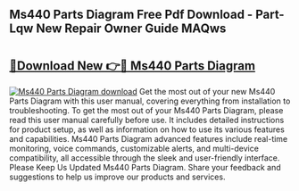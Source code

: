 ## Ms440 Parts Diagram Free Pdf Download - Part-Lqw New Repair Owner Guide MAQws

# <h2><a href="http://dft03n.blite.top/?on=Ms440+Parts+Diagram">🔗Download New 👉🔴 Ms440 Parts Diagram</a></h2>

[![Ms440 Parts Diagram download](https://i.imgur.com/lujVjoI.png)](http://dft03n.blite.top/?on=Ms440+Parts+Diagram)
Get the most out of your new Ms440 Parts Diagram with this user manual, covering everything from installation to troubleshooting. To get the most out of your Ms440 Parts Diagram, please read this user manual carefully before use. It includes detailed instructions for product setup, as well as information on how to use its various features and capabilities. Ms440 Parts Diagram advanced features include real-time monitoring, voice commands, customizable alerts, and multi-device compatibility, all accessible through the sleek and user-friendly interface. Please Keep Us Updated Ms440 Parts Diagram. Share your feedback and suggestions to help us improve our products and services.
